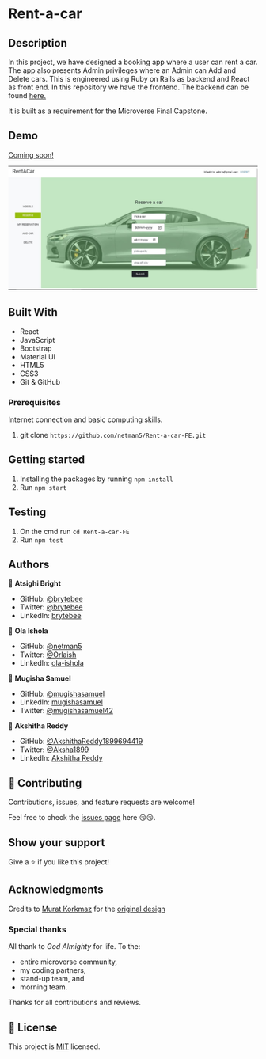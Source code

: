 # Rent-a-car

## Description

In this project, we have designed a booking app where a user can rent a car. The app also presents Admin privileges where an Admin can Add and Delete cars. This is engineered using Ruby on Rails as backend and React as front end. In this repository we have the frontend. The backend can be found [here.](https://github.com/brytebee/Rent-a-car)

It is built as a requirement for the Microverse Final Capstone.

## Demo

[Coming soon!](https://livedemo.com/)

![demo-image](public/image.png)

## Built With

- React
- JavaScript
- Bootstrap
- Material UI
- HTML5
- CSS3
- Git & GitHub

### Prerequisites

Internet connection and basic computing skills.

1. git clone `https://github.com/netman5/Rent-a-car-FE.git`

## Getting started

1. Installing the packages by running `npm install`
2. Run `npm start`

## Testing

1. On the cmd run `cd Rent-a-car-FE`
2. Run `npm test`

## Authors

👤 **Atsighi Bright**

- GitHub: [@brytebee](https://github.com/brytebee)
- Twitter: [@brytebee](https://twitter.com/brytebee)
- LinkedIn: [brytebee](https://www.linkedin.com/in/brytebee)

👤 **Ola Ishola**

- GitHub: [@netman5](https://github.com/netman5)
- Twitter: [@Orlaish](https://twitter.com/Orlaish)
- LinkedIn: [ola-ishola](https://www.linkedin.com/in/ola-ishola/)

👤 **Mugisha Samuel**

- GitHub: [@mugishasamuel](https://github.com/mugishsam123)
- LinkedIn: [mugishasamuel](https://www.linkedin.com/in/mugisha-samuel/)
- Twitter: [@mugishasamuel42](https://twitter.com/mugishasamuel42)

👤 **Akshitha Reddy**

- GitHub: [@AkshithaReddy1899694419](https://github.com/AkshithaReddy1899)
- Twitter: [@Aksha1899](https://twitter.com/Aksha1899)
- LinkedIn: [Akshitha Reddy](https://www.linkedin.com/in/akshitha-reddy-718/)

## 🤝 Contributing

Contributions, issues, and feature requests are welcome!

Feel free to check the [issues page](https://github.com/brytebee/recipe-it/issues) here 😏😏.

## Show your support

Give a ⭐️ if you like this project!

## Acknowledgments

Credits to [Murat Korkmaz](https://www.behance.net/muratk) for the [original design
](https://www.behance.net/gallery/26425031/Vespa-Responsive-Redesign)

### Special thanks

All thank to _God Almighty_ for life.
To the:

- entire microverse community,
- my coding partners,
- stand-up team, and
- morning team.

Thanks for all contributions and reviews.

## 📝 License

This project is [MIT](./MIT.md) licensed.
